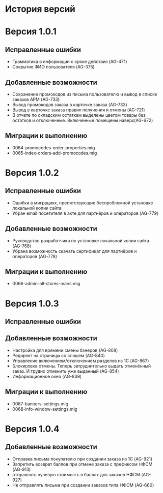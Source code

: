 История версий
==================



# Версия 1.0.1

## Исправленные ошибки
- Грамматика в информации о сроке действия (AG-471)
- Сокрытие ФИО пользователя (AG-375)

## Добавленные возможности

+ Сохранение промокодов из письма пользователю и вывод в списке заказов АРМ (AG-733)
+ Вывод промокодов заказа в карточке заказа  (AG-733)
+ Вывод в карточке заказа правил получения и отмены (AG-721)
+ В отчете по складским остаткам выделены цветом товары без остатков и
отключенные. Включенные помещены наверх(AG-672)

## Миграции к выполнению

+ 0064-promocodes-order-properties.mig
+ 0065-index-orders-add-promocodes.mig





# Версия 1.0.2
 
## Исправленные ошибки
- Ошибки в миграциях, препятствующие беспроблемной установке локальной копии сайта
- Убран email посетителя в акте для партнёров и операторов  (AG-779)
 
## Добавленные возможности
+ Руководство разработчика по установке локальной копии сайта (AG-768)
+ Убрана возможность скачать сертификат для партнёров и операторов (AG-778)

## Миграции к выполнению

+ 0066-admin-all-stores-mans.mig

# Версия 1.0.3

## Исправленные ошибки
 
## Добавленные возможности
+ Настройка для времени смены банеров (AG-808)
+ Редирект на страницы со слэшем (AG-840)
+ Управление включением/отключением разделов из 1С (AG-867)
+ Блокировка отмены. Теперь затруднительно выдать отменённый заказ. И трудно отменить уже выданный (AG-854)
+ Информационное окно (AG-839)

## Миграции к выполнению
+ 0067-banners-settings.mig
+ 0068-info-window-settings.mig


# Версия 1.0.4

## Добавленные возможности
+ Отправка письма покупателю при создании заказа из 1С (AG-921)
+ Запретить возврат баллов при отмене заказа с префиксом НФСМ (AG-913)
+ отправлять нулевую стоимость в баллах для заказов НФСМ (AG-927)
+ Не отправлять письма при создании заказов типа НФСМ (AG-660)
